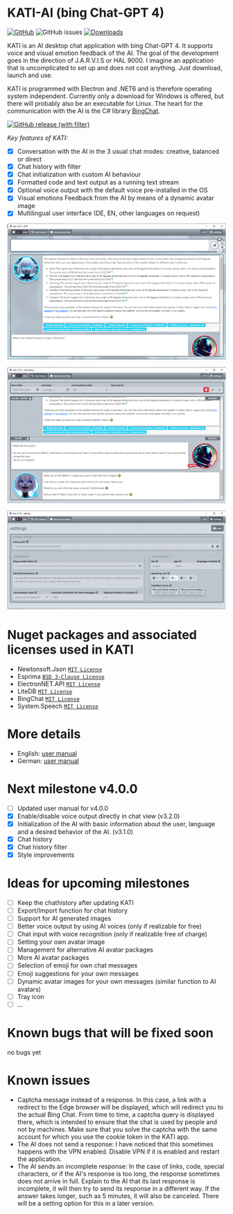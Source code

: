 # KATI-AI (bing Chat-GPT 4)
[![GitHub](https://img.shields.io/github/license/hswlab/kati)](https://github.com/hswlab/kati/blob/main/LICENSE) 
![GitHub issues](https://img.shields.io/github/issues/hswlab/kati)
[![Downloads](https://img.shields.io/github/v/release/hswlab/kati)](https://github.com/hswlab/kati/releases/latest) 
<!--
https://www.rarst.net/code/link-latest-github-release-binary
![GitHub commit activity (branch)](https://img.shields.io/github/commit-activity/w/hswlab/kati)
[![Downloads](https://img.shields.io/github/downloads/hswlab/kati/total)](https://github.com/hswlab/kati/releases/latest) 

<img src="https://img.shields.io/badge/dynamic/json.svg?label=download&url=https://api.github.com/repos/hswlab/kati/releases/latest&query=$.assets[0].name&style=for-the-badge" alt="download partial file" loading="lazy"> 
-->

KATI is an AI desktop chat application with bing Chat-GPT 4. It supports voice and visual emotion feedback of the AI. The goal of the development goes in the direction of J.A.R.V.I.S or HAL 9000. I imagine an application that is uncomplicated to set up and does not cost anything. Just download, launch and use. 

KATI is programmed with Electron and .NET6 and is therefore operating system independent. Currently only a download for Windows is offered, but there will probably also be an executable for Linux. The heart for the communication with the AI is the C# library [BingChat](https://github.com/bsdayo/BingChat).


[![GitHub release (with filter)](https://img.shields.io/github/downloads/hswlab/kati/total?style=for-the-badge&logo=ChatBot&label=download%20KATI
)](https://github.com/hswlab/kati/releases/latest)


*Key features of KATI:*
- [X] Conversation with the AI in the 3 usual chat modes: creative, balanced or direct
- [X] Chat history with filter
- [X] Chat initialization with custom AI behaviour
- [X] Formatted code and text output as a running text stream
- [X] Optional voice output with the default voice pre-installed in the OS
- [X] Visual emotions Feedback from the AI by means of a dynamic avatar image
- [X] Multilingual user interface (DE, EN, other languages on request)

![preview](https://github.com/hswlab/kati/blob/main/Screenshot.png)

![preview2](https://github.com/hswlab/kati/blob/main/Screenshot2.png)

![preview3](https://github.com/hswlab/kati/blob/main/Screenshot3.png)

# Nuget packages and associated licenses used in KATI
- Newtonsoft.Json <a href="https://licenses.nuget.org/MIT">`MIT License`</a>
- Esprima <a href="https://licenses.nuget.org/BSD-3-Clause">`BSD 3-Clause License`</a>
- ElectronNET.API <a href="https://licenses.nuget.org/MIT">`MIT License`</a>
- LiteDB <a href="https://www.nuget.org/packages/LiteDB/5.0.16/license">`MIT License`</a>
- BingChat <a href="https://github.com/bsdayo/BingChat/blob/main/LICENSE">`MIT License`</a>
- System.Speech  <a href="https://licenses.nuget.org/MIT">`MIT License`</a>

# More details
- English: [user manual](https://github.com/hswlab/kati/blob/main/about-en.pdf)
- German: [user manual](https://github.com/hswlab/kati/blob/main/about-de.pdf)

# Next milestone v4.0.0
- [ ] Updated user manual for v4.0.0
- [X] Enable/disable voice output directly in chat view (v3.2.0)
- [X] Initialization of the AI with basic information about the user, language and a desired behavior of the AI. (v3.1.0)
- [X] Chat history
- [X] Chat history filter
- [X] Style improvements

# Ideas for upcoming milestones
- [ ] Keep the chathistory after updating KATI
- [ ] Export/Import function for chat history
- [ ] Support for AI generated images
- [ ] Better voice output by using AI voices (only if realizable for free)
- [ ] Chat input with voice recognition (only if realizable free of charge)
- [ ] Setting your own avatar image
- [ ] Management for alternative AI avatar packages
- [ ] More AI avatar packages
- [ ] Selection of emoji for own chat messages
- [ ] Emoji suggestions for your own messages
- [ ] Dynamic avatar images for your own messages (similar function to AI avatars)
- [ ] Tray icon
- [ ] ...

# Known bugs that will be fixed soon
no bugs yet

# Known issues
- Captcha message instead of a response. In this case, a link with a redirect to the Edge browser will be displayed, which will redirect you to the actual Bing Chat. From time to time, a captcha query is displayed there, which is intended to ensure that the chat is used by people and not by machines. Make sure that you solve the captcha with the same account for which you use the cookie token in the KATI app.
- The AI does not send a response: I have noticed that this sometimes happens with the VPN enabled. Disable VPN if it is enabled and restart the application.
- The AI sends an incomplete response: In the case of links, code, special characters, or if the AI's response is too long, the response sometimes does not arrive in full. Explain to the AI that its last response is incomplete, it will then try to send its response in a different way. If the answer takes longer, such as 5 minutes, it will also be canceled. There will be a setting option for this in a later version.


